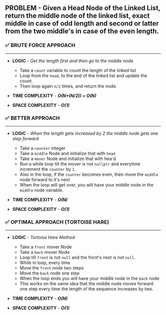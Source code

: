## PROBLEM - Given a Head Node of the Linked List, return the middle node of the linked list, exact middle in case of odd length and second or latter from the two middle's in case of the even length.

### ✅ BRUTE FORCE APPROACH
-----------------------------
- **LOGIC** - *Get the length first and then go to the middle node*
    - Take a `count` variable to count the length of the linked list
    - Loop from the `head`, to the end of the linked list and update the count.
    - Then loop again `n/2` times, and return the node.

- **TIME COMPLEXITY** - ***O(N+(N/2)) = O(N)***
- **SPACE COMPLEXITY** - ***O(1)***

### ✅ BETTER APPROACH
-----------------------------
- **LOGIC** - *When the length gets increased by 2 the middle node gets one step forward*
    - Take a `counter` integer
    - Take a `middle` Node and initialize that with `head`
    - Take a `mover` Node and initialize that with hea`d
    - Run a while loop till the mover is not `nullptr` and everytime increment the `counter` by `1`.
    - Also in the loop, if the `counter` becomes even, then move the `middle` node forward to it's next
    - When the loop will get over, you will have your middle node in the `middle` node variable.

- **TIME COMPLEXITY** - ***O(N)***
- **SPACE COMPLEXITY** - ***O(1)***

### ✅ OPTIMAL APPROACH (TORTOISE HARE)
-----------------------------
- **LOGIC** - *Tortoise Hare Method*
    - Take a `front` mover Node
    - Take a `back` mover Node
    - Loop till `front` is not `null` and the front's next is not `null`.
    - While in loop, every time
    - Move the `front` node two steps
    - Move the `back` node one step
    - When the loop ends you will have your middle node in the `back` node
    - This works on the same idea that the middle node moves forward one step every time the length of the sequence increases by two.

- **TIME COMPLEXITY** - ***O(N)***
- **SPACE COMPLEXITY** - ***O(1)***